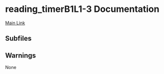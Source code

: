 # reading_timerB1L1-3 Documentation

[Main Link](https://jp.sakurapy.com/reading_timerB1L1-3)

## Subfiles

## Warnings
None
